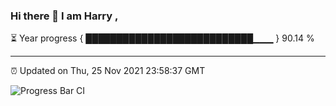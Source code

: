 ### Hi there 👋 I am Harry , 

⏳ Year progress { ███████████████████████████▁▁▁ } 90.14 %

---

⏰ Updated on Thu, 25 Nov 2021 23:58:37 GMT

![Progress Bar CI](https://github.com/duykhang68/duykhang68/workflows/Progress%20Bar%20CI/badge.svg)
